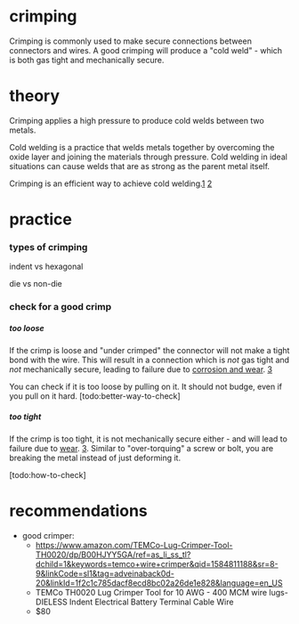# crimping

Crimping is commonly used to make secure connections between connectors and wires. A good crimping will produce a "cold weld" - which is both gas tight and mechanically secure.

# theory

Crimping applies a high pressure to produce cold welds between two metals.

Cold welding is a practice that welds metals together by overcoming the oxide layer and joining the materials through pressure. Cold welding in ideal situations can cause welds that are as strong as the parent metal itself.

Crimping is an efficient way to achieve cold welding.[1](https://ieeexplore.ieee.org/document/482867) [2](https://temcoindustrial.com/product-guides/tools/crimping-tool-selection-guide)

# practice

### types of crimping

indent vs hexagonal

die vs non-die

### check for a good crimp

##### too loose
If the crimp is loose and "under crimped" the connector will not make a tight bond with the wire. This will result in a connection which is _not_ gas tight and _not_ mechanically secure, leading to failure due to [corrosion and wear](#what-is-needed). [3](http://www.lodanelectronics.com/articles/what-happens-during-the-wire-crimping-process/)

You can check if it is too loose by pulling on it. It should not budge, even if you pull on it hard. [todo:better-way-to-check]

##### too tight

If the crimp is too tight, it is not mechanically secure either - and will lead to failure due to [wear](#what-is-needed). [3](http://www.lodanelectronics.com/articles/what-happens-during-the-wire-crimping-process/). Similar to "over-torquing" a screw or bolt, you are breaking the metal instead of just deforming it.

[todo:how-to-check]


# recommendations

- good crimper:
  - https://www.amazon.com/TEMCo-Lug-Crimper-Tool-TH0020/dp/B00HJYY5GA/ref=as_li_ss_tl?dchild=1&keywords=temco+wire+crimper&qid=1584811188&sr=8-9&linkCode=sl1&tag=adveinaback0d-20&linkId=1f2c1c785dacf8ecd8bc02a26de1e828&language=en_US
  - TEMCo TH0020 Lug Crimper Tool for 10 AWG - 400 MCM wire lugs- DIELESS Indent Electrical Battery Terminal Cable Wire
  - $80
